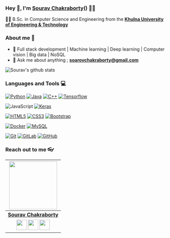 
### Hey 👋, I'm **[Sourav Chakraborty](https://www.researchgate.net/profile/Soarov_Chakraborty)**() 👨‍💻



👨‍🎓 B.Sc. in Computer Science and Engineering from the **[Khulna University of Engineering & Technology](http://www.kuet.ac.bd)** 

### About me :eyes:

- :dart: Full stack development | Machine learning | Deep learning | Computer vision | Big data | NoSQL   
- :e-mail: Ask me about anything ; **soarovchakraborty@gmail.com**

![Sourav's github stats](https://github-readme-stats.vercel.app/api?username=dream-kid&show_icons=true&hide_border=false)

### Languages and Tools :computer:

[![Python](https://img.shields.io/badge/-Python-black?style=flat&logo=python&link=https://github.com/Dream-kid)](https://github.com/Dream-kid) [![Java](https://img.shields.io/badge/Java-orange?style=flat&logo=java&logoColor=white&link=https://github.com/Dream-kid)](https://github.com/Dream-kid) [![C++](https://img.shields.io/badge/-C/C%2B%2B-%2300599C?style=flat&logo=C%2B%2B&logoColor=ffffff)](https://github.com/Dream-kid) [![Tensorflow](https://img.shields.io/badge/-Tensorflow-gray?style=flat&logo=tensorflow&link=https://github.com/Dream-kid)](https://github.com/Dream-kid) 

![JavaScript](https://img.shields.io/badge/-JavaScript-black?style=flat&logo=javascript&link=https://github.com/Dream-kid) [![Keras](https://img.shields.io/badge/-Keras-red?style=flat&logo=keras&link=https://github.com/Dream-kid)](https://github.com/Dream-kid) 

[![HTML5](https://img.shields.io/badge/-HTML5-E34F26?style=flat&logo=html5&logoColor=white&link=https://github.com/Dream-kid)](https://github.com/Dream-kid) [![CSS3](https://img.shields.io/badge/-CSS3-1572B6?style=flat&logo=css3&link=https://github.com/Dream-kid)](https://github.com/Dream-kid) [![Bootstrap](https://img.shields.io/badge/-Bootstrap-563D7C?style=flat&logo=bootstrap&link=https://github.com/Dream-kid)](https://github.com/Dream-kid)


[![Docker](https://img.shields.io/badge/-Docker-black?style=flat&logo=docker&link=https://github.com/Dream-kid)](https://github.com/Dream-kid) 
[![MySQL](https://img.shields.io/badge/-MySQL-black?style=flat&logo=mysql&link=https://github.com/Dream-kid)](https://github.com/Dream-kid)

[![Git](https://img.shields.io/badge/-Git-black?style=flat&logo=git&link=https://github.com/Dream-kid)](https://github.com/Dream-kid) [![GitLab](https://img.shields.io/badge/-GitLab-FCA121?style=flat&logo=gitlab&link=https://github.com/Dream-kid)](https://gitlab.com/Dream-kid) [![GitHub](https://img.shields.io/badge/-GitHub-181717?style=flat&logo=github&link=https://github.com/Dream-kid)](https://github.com/Dream-kid)

### Reach out to me 👓

|  <a href="https://Dream-kid.github.io/"><img src="https://icon-library.net//images/icon-programmer/icon-programmer-14.jpg" width="150px" height="150px" /></a> |
|:---------------------------------------------------------------------------------------------------------------------------------------: |
|       **[Sourav Chakraborty](https://www.researchgate.net/profile/Soarov_Chakraborty)**                                                                                |
|<a href="https://github.com/Dream-kid"><img src="https://cdn.iconscout.com/icon/free/png-256/github-108-438008.png" width="32px" height="32px"></a> <a href="https://www.facebook.com/sourav.chakraborty.dream.kid"><img src="https://i.ibb.co/zmYNW4p/facebook.png" width="32px" height="32px"></a> <a href="https://www.linkedin.com/in/soarovchakraborty/"><img src="https://i.ibb.co/Kx2GSrT/linkedin.png" width="32px" height="32px"></a> |










<!--
**Dream-kid/Dream-kid** is a ✨ _special_ ✨ repository because its `README.md` (this file) appears on your GitHub profile.

Here are some ideas to get you started:

- 🔭 I’m currently working on ...
- 🌱 I’m currently learning ...
- 👯 I’m looking to collaborate on ...
- 🤔 I’m looking for help with ...
- 💬 Ask me about ...
- 📫 How to reach me: ...
- 😄 Pronouns: ...
- ⚡ Fun fact: ...
-->
